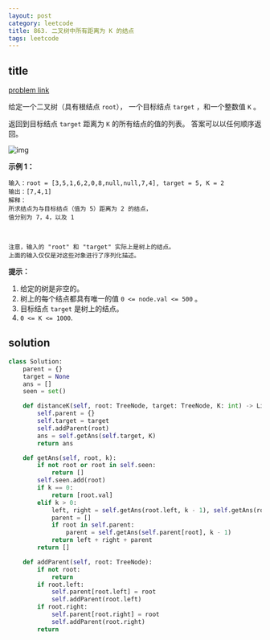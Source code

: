 ```yaml
---
layout: post
category: leetcode
title: 863. 二叉树中所有距离为 K 的结点
tags: leetcode
---
```


## title
[problem link](https://leetcode-cn.com/problems/all-nodes-distance-k-in-binary-tree/)

给定一个二叉树（具有根结点 `root`）， 一个目标结点 `target` ，和一个整数值 `K` 。

返回到目标结点 `target` 距离为 `K` 的所有结点的值的列表。 答案可以以任何顺序返回。

 

![img](https://cdn.jsdelivr.net/gh/mafulong/mdPic@vv2/v2/28.png)

**示例 1：**

```
输入：root = [3,5,1,6,2,0,8,null,null,7,4], target = 5, K = 2
输出：[7,4,1]
解释：
所求结点为与目标结点（值为 5）距离为 2 的结点，
值分别为 7，4，以及 1



注意，输入的 "root" 和 "target" 实际上是树上的结点。
上面的输入仅仅是对这些对象进行了序列化描述。
```

 

**提示：**

1. 给定的树是非空的。
2. 树上的每个结点都具有唯一的值 `0 <= node.val <= 500` 。
3. 目标结点 `target` 是树上的结点。
4. `0 <= K <= 1000`.


## solution

```python
class Solution:
    parent = {}
    target = None
    ans = []
    seen = set()

    def distanceK(self, root: TreeNode, target: TreeNode, K: int) -> List[int]:
        self.parent = {}
        self.target = target
        self.addParent(root)
        ans = self.getAns(self.target, K)
        return ans

    def getAns(self, root, k):
        if not root or root in self.seen:
            return []
        self.seen.add(root)
        if k == 0:
            return [root.val]
        elif k > 0:
            left, right = self.getAns(root.left, k - 1), self.getAns(root.right, k - 1)
            parent = []
            if root in self.parent:
                parent = self.getAns(self.parent[root], k - 1)
            return left + right + parent
        return []

    def addParent(self, root: TreeNode):
        if not root:
            return
        if root.left:
            self.parent[root.left] = root
            self.addParent(root.left)
        if root.right:
            self.parent[root.right] = root
            self.addParent(root.right)
        return
```

